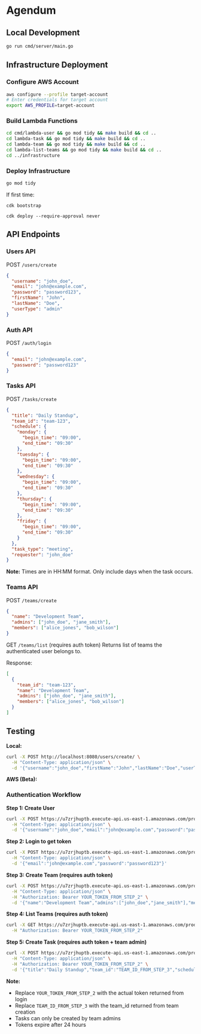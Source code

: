 # Agendum

## Local Development

```bash
go run cmd/server/main.go
```

## Infrastructure Deployment

### Configure AWS Account
```bash
aws configure --profile target-account
# Enter credentials for target account
export AWS_PROFILE=target-account
```

### Build Lambda Functions
```bash
cd cmd/lambda-user && go mod tidy && make build && cd ..
cd lambda-task && go mod tidy && make build && cd ..
cd lambda-team && go mod tidy && make build && cd ..
cd lambda-list-teams && go mod tidy && make build && cd ..
cd ../infrastructure
```

### Deploy Infrastructure
```bash
go mod tidy
```

If first time:
```
cdk bootstrap
```

```
cdk deploy --require-approval never
```

## API Endpoints

### Users API
POST `/users/create`
```json
{
  "username": "john_doe",
  "email": "john@example.com",
  "password": "password123",
  "firstName": "John", 
  "lastName": "Doe",
  "userType": "admin"
}
```

### Auth API
POST `/auth/login`
```json
{
  "email": "john@example.com",
  "password": "password123"
}
```

### Tasks API
POST `/tasks/create`
```json
{
  "title": "Daily Standup",
  "team_id": "team-123",
  "schedule": {
    "monday": {
      "begin_time": "09:00",
      "end_time": "09:30"
    },
    "tuesday": {
      "begin_time": "09:00",
      "end_time": "09:30"
    },
    "wednesday": {
      "begin_time": "09:00",
      "end_time": "09:30"
    },
    "thursday": {
      "begin_time": "09:00",
      "end_time": "09:30"
    },
    "friday": {
      "begin_time": "09:00",
      "end_time": "09:30"
    }
  },
  "task_type": "meeting",
  "requester": "john_doe"
}
```

**Note:** Times are in HH:MM format. Only include days when the task occurs.

### Teams API
POST `/teams/create`
```json
{
  "name": "Development Team",
  "admins": ["john_doe", "jane_smith"],
  "members": ["alice_jones", "bob_wilson"]
}
```

GET `/teams/list` (requires auth token)
Returns list of teams the authenticated user belongs to.

Response:
```json
[
  {
    "team_id": "team-123",
    "name": "Development Team",
    "admins": ["john_doe", "jane_smith"],
    "members": ["alice_jones", "bob_wilson"]
  }
]
```

## Testing

**Local:**
```bash
curl -X POST http://localhost:8080/users/create/ \
  -H "Content-Type: application/json" \
  -d '{"username":"john_doe","firstName":"John","lastName":"Doe","userType":"admin"}'
```

**AWS (Beta):**

### Authentication Workflow

**Step 1: Create User**
```bash
curl -X POST https://u7zrjhuptb.execute-api.us-east-1.amazonaws.com/prod/users/create \
  -H "Content-Type: application/json" \
  -d '{"username":"john_doe","email":"john@example.com","password":"password123","firstName":"John","lastName":"Doe","userType":"admin"}'
```

**Step 2: Login to get token**
```bash
curl -X POST https://u7zrjhuptb.execute-api.us-east-1.amazonaws.com/prod/auth/login \
  -H "Content-Type: application/json" \
  -d '{"email":"john@example.com","password":"password123"}'
```

**Step 3: Create Team (requires auth token)**
```bash
curl -X POST https://u7zrjhuptb.execute-api.us-east-1.amazonaws.com/prod/teams/create \
  -H "Content-Type: application/json" \
  -H "Authorization: Bearer YOUR_TOKEN_FROM_STEP_2" \
  -d '{"name":"Development Team","admins":["john_doe","jane_smith"],"members":["alice_jones","bob_wilson"]}'
```

**Step 4: List Teams (requires auth token)**
```bash
curl -X GET https://u7zrjhuptb.execute-api.us-east-1.amazonaws.com/prod/teams/list \
  -H "Authorization: Bearer YOUR_TOKEN_FROM_STEP_2"
```

**Step 5: Create Task (requires auth token + team admin)**
```bash
curl -X POST https://u7zrjhuptb.execute-api.us-east-1.amazonaws.com/prod/tasks/create \
  -H "Content-Type: application/json" \
  -H "Authorization: Bearer YOUR_TOKEN_FROM_STEP_2" \
  -d '{"title":"Daily Standup","team_id":"TEAM_ID_FROM_STEP_3","schedule":{"monday":{"begin_time":"09:00","end_time":"09:30"},"tuesday":{"begin_time":"09:00","end_time":"09:30"},"wednesday":{"begin_time":"09:00","end_time":"09:30"},"thursday":{"begin_time":"09:00","end_time":"09:30"},"friday":{"begin_time":"09:00","end_time":"09:30"}},"task_type":"meeting"}'
```

**Note:** 
- Replace `YOUR_TOKEN_FROM_STEP_2` with the actual token returned from login
- Replace `TEAM_ID_FROM_STEP_3` with the team_id returned from team creation
- Tasks can only be created by team admins
- Tokens expire after 24 hours
